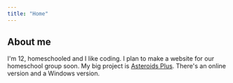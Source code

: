 ```yaml
---
title: "Home"
---
```

<script data-goatcounter="https://debris-shack-196.goatcounter.com/count"
        async src="//gc.zgo.at/count.js"></script>
## About me
I'm 12, homeschooled and I like coding. I plan to make a website for our homeschool group soon. My big project is [Asteroids Plus](https://baker531.github.io/asteroids). There's an online version and a Windows version.
